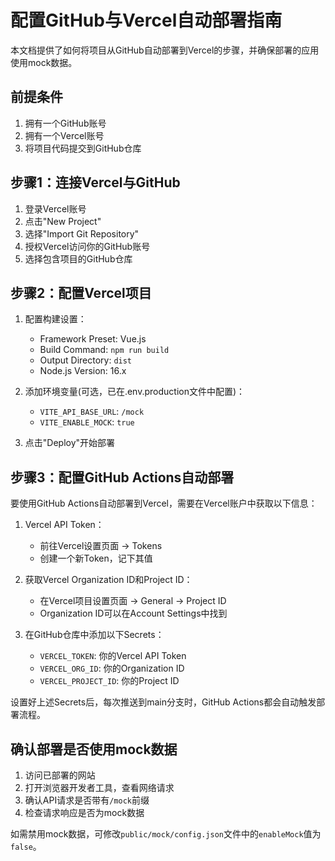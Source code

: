 # 配置GitHub与Vercel自动部署指南

本文档提供了如何将项目从GitHub自动部署到Vercel的步骤，并确保部署的应用使用mock数据。

## 前提条件

1. 拥有一个GitHub账号
2. 拥有一个Vercel账号
3. 将项目代码提交到GitHub仓库

## 步骤1：连接Vercel与GitHub

1. 登录Vercel账号
2. 点击"New Project"
3. 选择"Import Git Repository"
4. 授权Vercel访问你的GitHub账号
5. 选择包含项目的GitHub仓库

## 步骤2：配置Vercel项目

1. 配置构建设置：
   - Framework Preset: Vue.js
   - Build Command: `npm run build`
   - Output Directory: `dist`
   - Node.js Version: 16.x

2. 添加环境变量(可选，已在.env.production文件中配置)：
   - `VITE_API_BASE_URL`: `/mock`
   - `VITE_ENABLE_MOCK`: `true`

3. 点击"Deploy"开始部署

## 步骤3：配置GitHub Actions自动部署

要使用GitHub Actions自动部署到Vercel，需要在Vercel账户中获取以下信息：

1. Vercel API Token：
   - 前往Vercel设置页面 → Tokens
   - 创建一个新Token，记下其值

2. 获取Vercel Organization ID和Project ID：
   - 在Vercel项目设置页面 → General → Project ID
   - Organization ID可以在Account Settings中找到

3. 在GitHub仓库中添加以下Secrets：
   - `VERCEL_TOKEN`: 你的Vercel API Token
   - `VERCEL_ORG_ID`: 你的Organization ID
   - `VERCEL_PROJECT_ID`: 你的Project ID

设置好上述Secrets后，每次推送到main分支时，GitHub Actions都会自动触发部署流程。

## 确认部署是否使用mock数据

1. 访问已部署的网站
2. 打开浏览器开发者工具，查看网络请求
3. 确认API请求是否带有`/mock`前缀
4. 检查请求响应是否为mock数据

如需禁用mock数据，可修改`public/mock/config.json`文件中的`enableMock`值为`false`。 